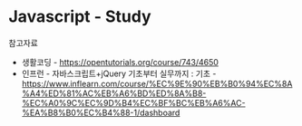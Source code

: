 # Javascript - Study

참고자료

* 생활코딩 - https://opentutorials.org/course/743/4650
* 인프런 - 자바스크립트+jQuery 기초부터 실무까지 : 기초 - https://www.inflearn.com/course/%EC%9E%90%EB%B0%94%EC%8A%A4%ED%81%AC%EB%A6%BD%ED%8A%B8-%EC%A0%9C%EC%9D%B4%EC%BF%BC%EB%A6%AC-%EA%B8%B0%EC%B4%88-1/dashboard
